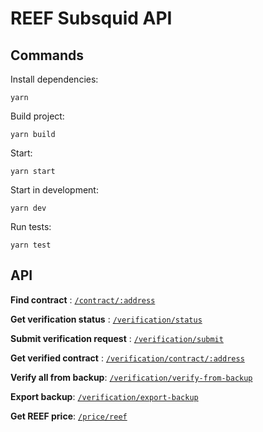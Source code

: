 # REEF Subsquid API

## Commands

Install dependencies:
```
yarn
```

Build project:
```
yarn build
```

Start:
```
yarn start
```

Start in development:
```
yarn dev
```

Run tests:
```
yarn test
```

## API

**Find contract** : [`/contract/:address`](api.md/#find-contract)

**Get verification status** : [`/verification/status`](api.md/#get-verification-status)

**Submit verification request** : [`/verification/submit`](api.md/#submit-verification)

**Get verified contract** : [`/verification/contract/:address`](api.md/#get-verified-contract)

**Verify all from backup**: [`/verification/verify-from-backup`](api.md/#verify-all-from-backup)

**Export backup**: [`/verification/export-backup`](api.md/#export-backup)

**Get REEF price**: [`/price/reef`](api.md/#get-reef-price)